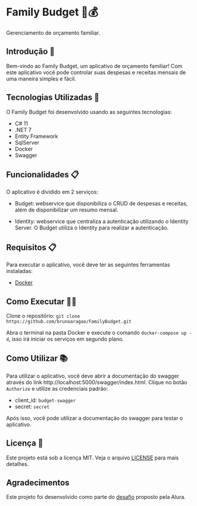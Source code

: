 # Family Budget 🏦💰

<!-- Family Budget Management -->
Gerenciamento de orçamento familiar.

<!-- ## Introduction 📖 -->
## Introdução 📖

<!-- Welcome to Family Budget, a family budgeting app! With this app you can control your monthly expenses and income in a simple and easy way. -->
Bem-vindo ao Family Budget, um aplicativo de orçamento familiar! Com este aplicativo você pode controlar suas despesas e receitas mensais de uma maneira simples e fácil.

<!-- ## Technologies Used 🚀 -->
## Tecnologias Utilizadas 🚀

<!-- Family Budget was developed using the following technologies: -->
O Family Budget foi desenvolvido usando as seguintes tecnologias:

- C# 11
- .NET 7
- Entity Framework
- SqlServer
- Docker
- Swagger

<!-- ## Features 📋 -->
## Funcionalidades 📋

<!-- The application is divided into 2 services: -->
O aplicativo é dividido em 2 serviços:

<!-- - Budget: webservice that provides the CRUD of expenses and income, in addition to providing a monthly summary. -->
- Budget: webservice que disponibiliza o CRUD de despesas e receitas, além de disponibilizar um resumo mensal.
<!-- - Identity: webservice that centralizes authentication using the Identity Server. The Budget uses the Identity to perform authentication. -->
- Identity: webservice que centraliza a autenticação utilizando o Identity Server. O Budget utiliza o Identity para realizar a autenticação.

<!-- ## Requirements 📋 -->
## Requisitos 📋

<!-- To run the application, you must have the following tools installed: -->
Para executar o aplicativo, você deve ter as seguintes ferramentas instaladas:

- [Docker](https://www.docker.com/products/docker-desktop)

<!-- ## How to Run 🏃‍♂️ -->
## Como Executar 🏃‍♂️

<!-- Clone the repository: `git clone https://github.com/brunoaragao/FamilyBudget.git` -->
Clone o repositório: `git clone https://github.com/brunoaragao/FamilyBudget.git`

<!-- Open the terminal in the Docker folder and run the command `docker-compose up -d`, this will start the services in the background. -->
Abra o terminal na pasta Docker e execute o comando `docker-compose up -d`, isso irá iniciar os serviços em segundo plano.

<!-- ## How to Use 📚 -->
## Como Utilizar 📚

<!-- To use the application, you must open the swagger documentation through the link http://localhost:5000/swagger/index.html. Click on the `Authorize` button and use the default credentials: -->
Para utilizar o aplicativo, você deve abrir a documentação do swagger através do link http://localhost:5000/swagger/index.html. Clique no botão `Authorize` e utilize as credenciais padrão:

- client_id: `budget-swagger`
- secret: `secret`

<!-- After that, you can use the swagger documentation to test the application. -->
Após isso, você pode utilizar a documentação do swagger para testar o aplicativo.

<!-- ## License 📝 -->
## Licença 📝

<!-- This project is under the MIT license. See the [LICENSE](LICENSE) file for more details. -->
Este projeto está sob a licença MIT. Veja o arquivo [LICENSE](LICENSE) para mais detalhes.

<!-- ## Acknowledgments -->
## Agradecimentos

<!-- This project was developed as part of the [challenge](https://www.alura.com.br/challenges/back-end-2) proposed by Alura. -->
Este projeto foi desenvolvido como parte do [desafio](https://www.alura.com.br/challenges/back-end-2) proposto pela Alura.
